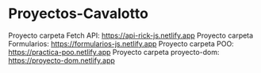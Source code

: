 # Proyectos-Cavalotto
Proyecto carpeta Fetch API: https://api-rick-js.netlify.app
Proyecto carpeta Formularios: https://formularios-js.netlify.app
Proyecto carpeta POO: https://practica-poo.netlify.app
Proyecto carpeta proyecto-dom: https://proyecto-dom.netlify.app
